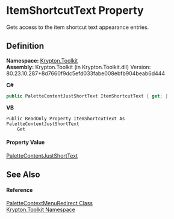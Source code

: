 # ItemShortcutText Property


Gets access to the item shortcut text appearance entries.



## Definition
**Namespace:** <a href="79d2eac2-21f4-54ff-7552-b20c33c30600.md">Krypton.Toolkit</a>  
**Assembly:** Krypton.Toolkit (in Krypton.Toolkit.dll) Version: 80.23.10.287+8d7660f9dc5efd033fabe008ebfb904beab6d444

**C#**
``` C#
public PaletteContentJustShortText ItemShortcutText { get; }
```
**VB**
``` VB
Public ReadOnly Property ItemShortcutText As PaletteContentJustShortText
	Get
```



#### Property Value
<a href="0e0c90a3-3e73-7ba9-b556-35008096d90f.md">PaletteContentJustShortText</a>

## See Also


#### Reference
<a href="7f65fbee-ca99-59c2-c5c7-3abcdc21fbf9.md">PaletteContextMenuRedirect Class</a>  
<a href="79d2eac2-21f4-54ff-7552-b20c33c30600.md">Krypton.Toolkit Namespace</a>  

